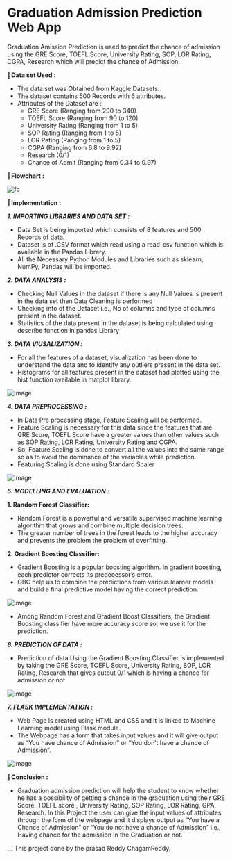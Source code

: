 # Graduation Admission Prediction Web App
Graduation Amission Prediction is used to predict the chance of admission using the GRE Score, TOEFL Score, University Rating, SOP, LOR Rating, CGPA, Research which will predict the chance of Admission.

:pushpin:**Data set Used :**

* The data set was Obtained from Kaggle Datasets.
* The dataset contains 500 Records with 6 attributes.
* Attributes of the Dataset are :
    * GRE Score  (Ranging from 290 to 340)
    * TOEFL Score  (Ranging from 90 to 120)
    * University Rating  (Ranging from 1 to 5)
    * SOP Rating  (Ranging from 1 to 5)
    * LOR Rating  (Ranging from 1 to 5)
    * CGPA  (Ranging from 6.8 to 9.92)
    * Research  (0/1)
    * Chance of Admit  (Ranging from 0.34 to 0.97)

:pushpin:**Flowchart :**

![fc](https://user-images.githubusercontent.com/67002556/209352481-e26effb4-002c-4d7a-97a9-b66977a98a4e.png)

:pushpin:**Implementation :**
  
  ***1. IMPORTING LIBRARIES AND DATA SET :***
  
  * Data Set is being imported which consists of 8 features and 500 Records of data.
  * Dataset is of .CSV format which read using a read_csv function which is available in the Pandas Library.
  * All the Necessary Python Modules and Libraries such as sklearn, NumPy, Pandas will be imported.
 
 ***2. DATA ANALYSIS  :***
 
   * Checking Null Values in the dataset if there is any Null Values is present in the data set then Data Cleaning is performed
   * Checking info of the Dataset i.e., No of columns and type of columns present in the dataset.
   * Statistics of the data present in the dataset is being calculated using describe function in pandas Library

 ***3. DATA VIUSALIZATION  :***
 
   * For all the features of a dataset, visualization has been done to understand the data and to identify any outliers present in the data set.
   * Histograms for all features present in the dataset  had plotted using the hist function available in matplot library.
   
   ![image](https://user-images.githubusercontent.com/67002556/219555734-bc37541c-be3f-4b58-bb63-2b558a503c50.png)

***4. DATA PREPROCESSING  :***

   * In Data Pre processing stage, Feature Scaling will be performed.
   * Feature Scaling is necessary for this data since the features that are GRE Score, TOEFL Score have a greater values than other values such as SOP Rating, LOR      Rating, University Rating and CGPA.
   * So, Feature Scaling is done to convert all the values into the same range so as to avoid the dominance of the variables while prediction.
   * Featuring Scaling is done using Standard Scaler
   
![image](https://user-images.githubusercontent.com/67002556/219556455-cd159cb7-b8fe-4b02-859b-60ed5553c6e8.png)

***5. MODELLING AND EVALUATION :***

   **1. Random Forest Classifier:**
   
   * Random Forest  is a powerful and versatile supervised machine learning algorithm that  grows and combine multiple decision trees.
   * The greater number of trees in the forest leads to the higher accuracy and prevents the problem the problem of overfitting.
   
   **2. Gradient Boosting Classifier:**
   
   * Gradient Boosting is a popular boosting algorithm. In gradient boosting, each predictor corrects its predecessor’s error.
   * GBC help us to combine the predictions from various learner models and build a final predictive model having the correct prediction. 
   
   ![image](https://user-images.githubusercontent.com/67002556/219557289-4f8967f1-929b-452a-afec-57b2354e8d24.png)
   
   * Among Random Forest and Gradient Boost Classifiers, the Gradient Boosting classifier have more accuracy score so, we use it for the prediction.

***6. PREDICTION OF DATA :***
   
   * Prediction of data Using the Gradient Boosting Classifier is implemented by taking the GRE Score, TOEFL Score, University Rating, SOP, LOR Rating, Research that gives output 0/1 which is having a chance for admission or not.
   
   ![image](https://user-images.githubusercontent.com/67002556/219557856-d69c0010-a211-401a-824a-ffa53c47c101.png)
   
***7. FLASK IMPLEMENTATION :***

   * Web Page is created using HTML and CSS and it is linked to Machine Learning model using Flask module.
   * The Webpage has a form that takes input values and it will give output as “You have chance of Admission” or “You don’t have a chance of Admission”.
   
   ![image](https://user-images.githubusercontent.com/67002556/219558032-09044bb5-c25a-4295-9080-965052928ad4.png)
   

:pushpin:**Conclusion :**

   * Graduation admission prediction will help the student to know whether he has a possibility of getting a chance in the graduation using their GRE Score, TOEFL score , University Rating, SOP Rating, LOR Rating, GPA, Research. In this Project the user can give the input values of attributes through the form of the webpage and it displays output as “You have a Chance of Admission” or “You do not have a chance of Admission” i.e., Having chance for the admission in the Graduation or not.

__ This project done by the prasad Reddy ChagamReddy.





